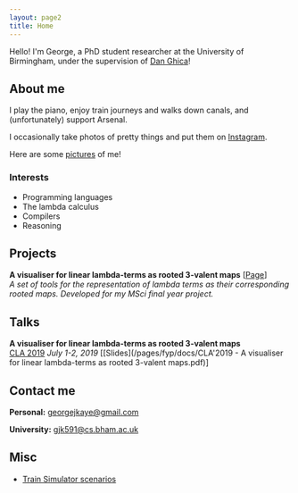 ```yaml
---
layout: page2
title: Home
---
```


Hello! I'm George, a PhD student researcher at the University of Birmingham, under the supervision of [Dan Ghica](http://www.cs.bham.ac.uk/~drg/)!

## About me
I play the piano, enjoy train journeys and walks down canals, and (unfortunately) support Arsenal.

I occasionally take photos of pretty things and put them on [Instagram](https://www.instagram.com/georgejkaye/).

Here are some [pictures](/pictures) of me!

### Interests
* Programming languages
* The lambda calculus
* Compilers
* Reasoning

## Projects
**A visualiser for linear lambda-terms as rooted 3-valent maps** \[[Page](\fyp)\]  
*A set of tools for the representation of lambda terms as their corresponding rooted maps. Developed for my MSci final year project.*

## Talks

**A visualiser for linear lambda-terms as rooted 3-valent maps**  
[CLA 2019](http://cla.tcs.uj.edu.pl/) *July 1-2, 2019* \[[Slides](/pages/fyp/docs/CLA'2019 - A visualiser for linear lambda-terms as rooted 3-valent maps.pdf)\]

## Contact me

**Personal:** [georgejkaye@gmail.com](mailto:georgejkaye:gmail.com)

**University:** [gjk591@cs.bham.ac.uk](mailto:gjk591@cs.bham.ac.uk)

## Misc

* [Train Simulator scenarios](/trains)
